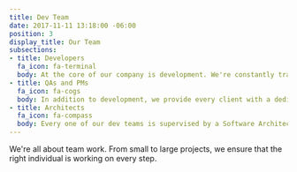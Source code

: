 ```yaml
---
title: Dev Team
date: 2017-11-11 13:18:00 -06:00
position: 3
display_title: Our Team
subsections:
- title: Developers
  fa_icon: fa-terminal
  body: At the core of our company is development. We're constantly training the right people to meet your development needs.
- title: QAs and PMs
  fa_icon: fa-cogs
  body: In addition to development, we provide every client with a dedicated project manager and consistent quality assurance testing.
- title: Architects
  fa_icon: fa-compass
  body: Every one of our dev teams is supervised by a Software Architect with years of experience in every aspect of the software lifecycle.
---
```


We're all about team work. From small to large projects, we ensure that the right individual is working on every step.